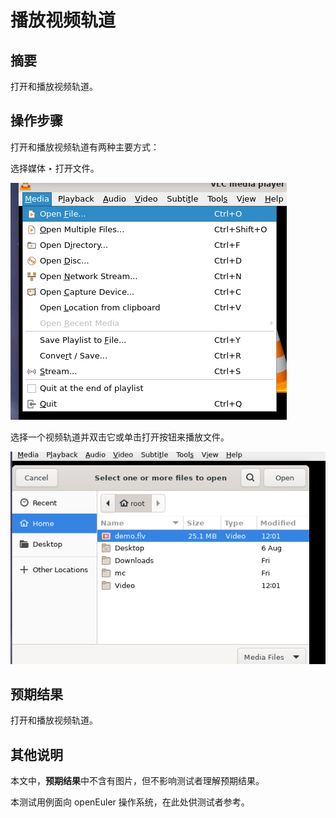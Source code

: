 # 播放视频轨道

## 摘要

打开和播放视频轨道。

## 操作步骤

打开和播放视频轨道有两种主要方式：

选择媒体 ‣ 打开文件。

![播放视频轨道-1](./img/播放视频轨道-1.png)

选择一个视频轨道并双击它或单击打开按钮来播放文件。

![播放视频轨道-2](./img/播放视频轨道-2.png)

## 预期结果

打开和播放视频轨道。

## 其他说明

本文中，**预期结果**中不含有图片，但不影响测试者理解预期结果。

本测试用例面向 openEuler 操作系统，在此处供测试者参考。
